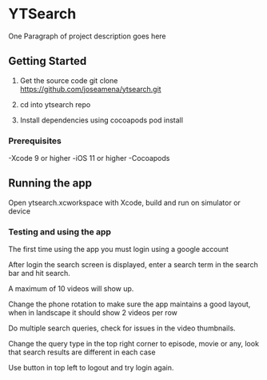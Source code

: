 # YTSearch

One Paragraph of project description goes here

## Getting Started

1. Get the source code
git clone https://github.com/joseamena/ytsearch.git

2. cd into ytsearch repo

3. Install dependencies using cocoapods
pod install

### Prerequisites

-Xcode 9 or higher
-iOS 11 or higher
-Cocoapods


## Running the app

Open ytsearch.xcworkspace with Xcode, build and run on simulator or device


### Testing and using the app

The first time using the app you must login using a google account

After login the search screen is displayed, enter a search term in the search bar and hit search.

A maximum of 10 videos will show up.

Change the phone rotation to make sure the app maintains a good layout, when in landscape it should show 2 videos per row

Do multiple search queries, check for issues in the video thumbnails.

Change the query type in the top right corner to episode, movie or any, look that search results are different in each case

Use button in top left to logout and try login again.

